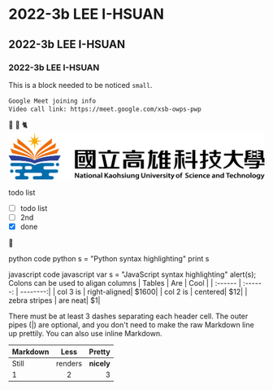 # 2022-3b LEE I-HSUAN
## 2022-3b LEE I-HSUAN
### 2022-3b LEE I-HSUAN
This is a block needed to be noticed `small`.

```
Google Meet joining info
Video call link: https://meet.google.com/xsb-owps-pwp

```

🐷 🐯 🐈 
![nkust](nkust.png "nkust")

todo list
- [ ] todo list
- [ ] 2nd
- [x] done

🐷


python code
python
s = "Python syntax highlighting"
print s

javascript code
javascript
var s = "JavaScript syntax highlighting"
alert(s);
Colons can be used to aligan columns
| Tables    | Are      | Cool     |
| :------   | :------: | --------:|
| col 3  is | right-aligned| $1600|
| col 2  is | centered| $12|
| zebra stripes | are neat| $1|

There must be at least 3 dashes separating each header cell.
The outer pipes (|) are optional, and you don't need to make the
raw Markdown line up prettily. You can also use inline Markdown.

| Markdown | Less | Pretty |
| :------ | :------: | --------: |
| Still | renders | **nicely** |
| 1 | 2 | 3 |

